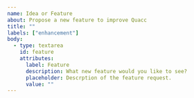 ```yaml
---
name: Idea or Feature
about: Propose a new feature to improve Quacc
title: ""
labels: ["enhancement"]
body:
  - type: textarea
    id: feature
    attributes:
      label: Feature
      description: What new feature would you like to see?
      placeholder: Descrption of the feature request.
      value: ""
---
```


